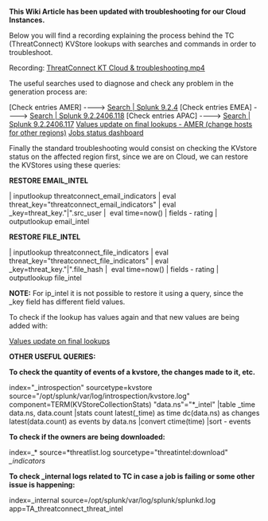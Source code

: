 **This Wiki Article has been updated with troubleshooting for our Cloud Instances.**

Below you will find a recording explaining the process behind the TC (ThreatConnect) KVStore lookups with searches and commands in order to troubleshoot.

Recording: [ThreatConnect KT Cloud & troubleshooting.mp4](https://resources.deloitte.com/sites/SPLUNKECC/_layouts/15/stream.aspx?id=%2Fsites%2FSPLUNKECC%2FShared%20Documents%2FKT%20Sessions%2FThreatConnect%20KT%20Cloud%20%26%20troubleshooting%2Emp4&referrer=StreamWebApp%2EWeb&referrerScenario=AddressBarCopied%2Eview%2Ef2e42da8%2D2e70%2D4140%2D9aef%2Db2afe908b1a1)

The useful searches used to diagnose and check any problem in the generation process are:


[Check entries AMER] ----> [Search | Splunk 9.2.4](https://amersplunk.atrame.deloitte.com/en-US/app/search/search?q=search%20index%3Dtc_indicator_data&sid=1744182048.45410_8885B25C-D666-473E-8977-BFCC82EA4E54&display.page.search.mode=fast&dispatch.sample_ratio=1&earliest=-15m%40m&latest=now)
[Check entries EMEA] ----> [Search | Splunk 9.2.2406.118](https://es-dt-emea.splunkcloud.com/en-US/app/search/search?q=search%20index%3Dtc_indicator_data&sid=1744182140.1678361_54C0E99A-0006-40BB-8D32-E7A28725447B&display.page.search.mode=verbose&dispatch.sample_ratio=1&earliest=-30m%40m&latest=now)
[Check entries APAC] ----> [Search | Splunk 9.2.2406.117](https://es-dt-apac.splunkcloud.com/en-US/app/search/search?q=search%20index%3Dtc_indicator_data&sid=1744182211.4529125_9245DDCD-D994-4A9A-A528-6DA9E34522AE&display.page.search.mode=verbose&dispatch.sample_ratio=1&earliest=-30m%40m&latest=now)
[Values update on final lookups - AMER (change hosts for other regions)](https://amersplunk.atrame.deloitte.com/en-US/app/search/search?q=search%20index%3D_internal%20(host%3Dusatramekj001%20OR%20host%3Dusatramekj002%20OR%20host%3Dusatramekj003%20OR%20host%3Dusatramekj100%20OR%20host%3Dusatramekj101%20OR%20host%3Dusatramekj149%20OR%20host%3Dusatramekj150%20OR%20host%3Dusatramekj151%20OR%20host%3Dusatramekj152)%20%0A%20%20%20%20status%3D%22Successfully%20updated%20last%20seen%20value%22%20stanza%3D%22*indicators%22%20%0A%7C%20stats%20latest(_time)%20as%20time%20values(status)%20as%20status%20by%20stanza%20%0A%7C%20convert%20ctime(time)&display.page.search.mode=verbose&dispatch.sample_ratio=1&earliest=-4h%40m&latest=now&display.page.search.tab=statistics&display.general.type=statistics&sid=1706718412.76317_F12FEC60-CAE6-4278-9788-4404A30B1C25)
[Jobs status dashboard](https://eu1436l019.atrame.deloitte.com:8000/en-US/app/search/tc_indicator_download)

Finally the standard troubleshooting would consist on checking the KVstore status on the affected region first, since we are on Cloud, we can restore the KVStores using these queries:

**RESTORE EMAIL_INTEL**

  
| inputlookup threatconnect_email_indicators | eval threat_key="threatconnect_email_indicators" | eval _key=threat_key."|".src_user
|  eval time=now() | fields - rating
| outputlookup email_intel

**RESTORE FILE_INTEL**

  
| inputlookup threatconnect_file_indicators | eval threat_key="threatconnect_file_indicators" | eval _key=threat_key."|".file_hash
|  eval time=now() | fields - rating
|  outputlookup file_intel

**NOTE:** For ip_intel it is not possible to restore it using a query, since the _key field has different field values.

To check if the lookup has values again and that new values are being added with:

[Values update on final lookups](https://amersplunk.atrame.deloitte.com/en-US/app/search/search?q=search%20index%3D_internal%20(host%3Dusatramekj001%20OR%20host%3Dusatramekj002%20OR%20host%3Dusatramekj003%20OR%20host%3Dusatramekj100%20OR%20host%3Dusatramekj101%20OR%20host%3Dusatramekj149%20OR%20host%3Dusatramekj150%20OR%20host%3Dusatramekj151%20OR%20host%3Dusatramekj152)%20%0A%20%20%20%20status%3D%22Successfully%20updated%20last%20seen%20value%22%20stanza%3D%22*indicators%22%20%0A%7C%20stats%20latest(_time)%20as%20time%20values(status)%20as%20status%20by%20stanza%20%0A%7C%20convert%20ctime(time)&display.page.search.mode=verbose&dispatch.sample_ratio=1&earliest=-4h%40m&latest=now&display.page.search.tab=statistics&display.general.type=statistics&sid=1706718412.76317_F12FEC60-CAE6-4278-9788-4404A30B1C25)

**OTHER USEFUL QUERIES:**

**To check the quantity of events of a kvstore, the changes made to it, etc.**
  
index="_introspection" sourcetype=kvstore source="/opt/splunk/var/log/introspection/kvstore.log" component=TERM(KVStoreCollectionStats) "data.ns"="*_intel"
|table _time data.ns, data.count
|stats count latest(_time) as time dc(data.ns) as changes latest(data.count) as events by data.ns
|convert ctime(time)
|sort - events

**To check if the owners are being downloaded:**

  
index=_* source=*threatlist.log sourcetype="threatintel:download" *_indicators*

**To check _internal logs related to TC in case a job is failing or some other issue is happening:**

  
index=_internal source=/opt/splunk/var/log/splunk/splunkd.log app=TA_threatconnect_threat_intel
